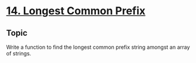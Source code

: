 # [14. Longest Common Prefix](https://leetcode.com/problems/longest-common-prefix/)

## Topic
Write a function to find the longest common prefix string amongst an array of strings.